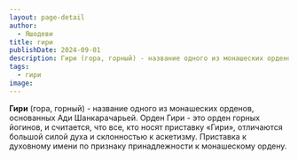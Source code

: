 ```yaml
---
layout: page-detail
author:
  - Яшодеви
title: гири
publishDate: 2024-09-01
description: Гири (гора, горный) - название одного из монашеских орденов, основанных Ади Шанкарачарьей. Орден Гири - это орден горных йогинов, и считается, что все, кто носят приставку «Гири», отличаются большой силой духа и склонностью к аскетизму. Приставка к духовному имени по признаку принадлежности к монашескому ордену.
tags:
  - гири
image:
---
```

**Гири** (гора, горный) - название одного из монашеских орденов, основанных Ади Шанкарачарьей. Орден Гири - это орден горных йогинов, и считается, что все, кто носят приставку «Гири», отличаются большой силой духа и склонностью к аскетизму. Приставка к духовному имени по признаку принадлежности к монашескому ордену.

